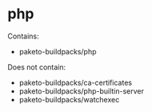 # php

Contains:

- paketo-buildpacks/php

Does not contain:

- paketo-buildpacks/ca-certificates
- paketo-buildpacks/php-builtin-server
- paketo-buildpacks/watchexec